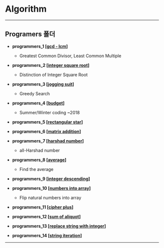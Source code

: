 # Algorithm
----------------------------------------------
## Programers 폴더

* __programmers_1 [[gcd - lcm](https://programmers.co.kr/learn/courses/30/lessons/12940)]__

  * Greatest Common Divisor, Least Common Multiple
  
* __programmers_2 [[integer square root](https://programmers.co.kr/learn/courses/30/lessons/12934)]__

  * Distinction of Integer Square Root
  
* __programmers_3 [[jogging suit](https://programmers.co.kr/learn/courses/30/lessons/42862)]__

  * Greedy Search
  
* __programmers_4 [[budget](https://programmers.co.kr/learn/courses/30/lessons/12982)]__

  * Summer/Winter coding ~2018
  
* __programmers_5 [[rectangular star](https://programmers.co.kr/learn/courses/30/lessons/12969)]__
  
* __programmers_6 [[matrix addition](https://programmers.co.kr/learn/courses/30/lessons/12950)]__
  
* __programmers_7 [[harshad number](https://programmers.co.kr/learn/courses/30/lessons/12947)]__

  * all-Harshad number
  
* __programmers_8 [[average](https://programmers.co.kr/learn/courses/30/lessons/12944)]__

  * Find the average

* __programmers_9 [[integer descending](https://programmers.co.kr/learn/courses/30/lessons/12933)]__
  
* __programmers_10 [[numbers into array](https://programmers.co.kr/learn/courses/30/lessons/12932)]__

  * Flip natural numbers into array
  
* __programmers_11 [[cipher plus](https://programmers.co.kr/learn/courses/30/lessons/12931)]__
  
* __programmers_12 [[sum of aliquot](https://programmers.co.kr/learn/courses/30/lessons/12928)]__
  
* __programmers_13 [[replace string with integer](https://programmers.co.kr/learn/courses/30/lessons/12932)]__
  
* __programmers_14 [[string iteration](https://programmers.co.kr/learn/courses/30/lessons/12922)]__

--------------------------------------------------

